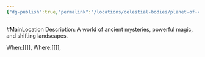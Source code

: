 ```yaml
---
{"dg-publish":true,"permalink":"/locations/celestial-bodies/planet-of-vareth/"}
---
```


#MainLocation 
Description:
A world of ancient mysteries, powerful magic, and shifting landscapes.

When:[[]],
Where:[[]],